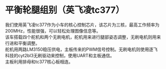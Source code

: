 # 平衡轮腿组别（英飞凌tc377）

我们使用英飞凌tc377作为小车的核心控制芯片，该芯片为三核，最高工作频率为200MHz，性能很强，可以轻松处理图像信息等。  
该车搭载四个舵机和两个无刷电机，舵机用来进行腿部姿态调整，无刷电机则用来行进和平衡调整。  
舵机用两路LM3150稳压供电，主板传来的PWM信号控制。无刷电机则使用逐飞科技的cyt2bl3无刷驱动来控制，使用UART和主板通信。  
主板利用排母和tc377核心板相连。
